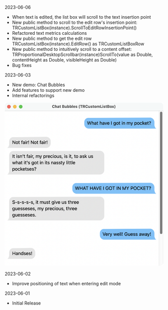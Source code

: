 2023-06-06

- When text is edited, the list box will scroll to the text insertion point
- New public method to scroll to the edit row's insertion point: TRCustomListBox(instance).ScrollToEditRowInsertionPoint()
- Refactored text metrics calculations
- New public method to get the edit row TRCustomListBox(instance).EditRow() as TRCustomListBoxRow 
- New public method to intuitively scroll to a content offset: TRProportionalDesktopScrollbar(instance)ScrollTo(value as Double, contentHeight as Double, visibleHeight as Double)
- Bug fixes


2023-06-03

- New demo: Chat Bubbles
- Add features to support new demo
- Internal refactorings

![Chat Bubbles Demo](assets/Chat%20Bubbles.png)


2023-06-02

- Improve positioning of text when entering edit mode


2023-06-01

- Initial Release